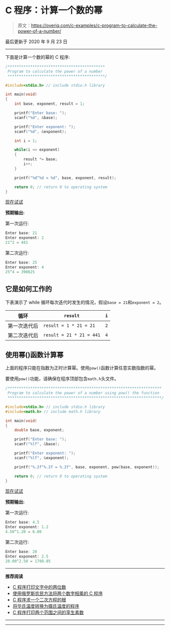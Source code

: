 # C 程序：计算一个数的幂

> 原文：<https://overiq.com/c-examples/c-program-to-calculate-the-power-of-a-number/>

最后更新于 2020 年 9 月 23 日

* * *

下面是计算一个数的幂的 C 程序:

```c
/*******************************************
 Program to calculate the power of a number
 *******************************************/

#include<stdio.h> // include stdio.h library

int main(void)
{       
    int base, exponent, result = 1;

    printf("Enter base: ");
    scanf("%d", &base);

    printf("Enter exponent: ");
    scanf("%d", &exponent);

    int i = 1;

    while(i <= exponent)
    {
        result *= base;
        i++;
    }

    printf("%d^%d = %d", base, exponent, result);

    return 0; // return 0 to operating system
}

```

[现在试试](https://overiq.com/c-online-compiler/ExK/)

**预期输出:**

第一次运行:

```c
Enter base: 21
Enter exponent: 2
21^2 = 441

```

第二次运行:

```c
Enter base: 25
Enter exponent: 4
25^4 = 390625

```

## 它是如何工作的

下表演示了 while 循环每次迭代时发生的情况，假设`base = 21`和`exponent = 2`。

| 循环 | `result` | `i` |
| --- | --- | --- |
| 第一次迭代后 | `result = 1 * 21 = 21` | `2` |
| 第二次迭代后 | `result = 21 * 21 = 441` | `4` |

## 使用幂()函数计算幂

上面的程序只能在指数为正时计算幂。使用`pow()`函数计算任意实数指数的幂。

要使用`pow()`功能，请确保在程序顶部包含`math.h`头文件。

```c
/********************************************************************
 Program to calculate the power of a number using pow() the function
 ********************************************************************/

#include<stdio.h> // include stdio.h library
#include<math.h> // include math.h library

int main(void)
{       
    double base, exponent;       

    printf("Enter base: ");
    scanf("%lf", &base);

    printf("Enter exponent: ");
    scanf("%lf", &exponent);       

    printf("%.2f^%.2f = %.2f", base, exponent, pow(base, exponent));

    return 0; // return 0 to operating system
}

```

[现在试试](https://overiq.com/c-online-compiler/G8Q/)

**预期输出:**

第一次运行:

```c
Enter base: 4.5
Enter exponent: 1.2
4.50^1.20 = 6.08

```

第二次运行:

```c
Enter base: 20
Enter exponent: 2.5
20.00^2.50 = 1788.85

```

* * *

**推荐阅读**

*   [C 程序打印文字中的两位数](/c-examples/c-program-to-print-the-two-digit-number-in-words/)
*   [使用俄罗斯农民方法将两个数字相乘的 C 程序](/c-examples/c-program-to-multiply-two-numbers-using-russian-peasant-method/)
*   [C 程序求一个二次方程的根](/c-examples/c-program-to-find-the-roots-of-a-quadratic-equation/)
*   [将华氏温度转换为摄氏温度的程序](/c-examples/c-program-to-convert-the-temperature-in-fahrenheit-to-celsius/)
*   [C 程序打印两个范围之间的孪生素数](/c-examples/c-program-to-print-twin-prime-numbers-between-two-ranges/)

* * *

* * *